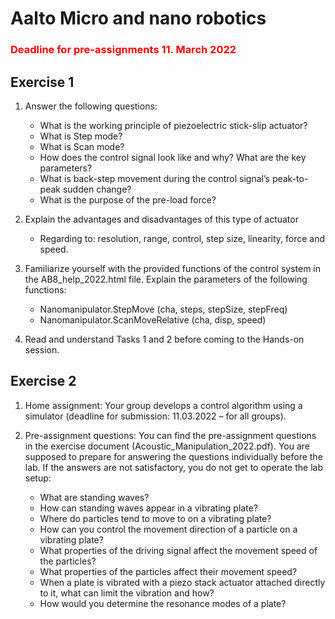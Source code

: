 # Aalto Micro and nano robotics

### <span style="color:red">Deadline for pre-assignments 11. March 2022</span>

## Exercise 1
1. Answer the following questions:
    - What is the working principle of piezoelectric stick-slip actuator? 
    - What is Step mode?
    - What is Scan mode?
    - How does the control signal look like and why? What are the key parameters?
    - What is back-step movement during the control signal’s peak-to-peak sudden change?
    - What is the purpose of the pre-load force?

2. Explain the advantages and disadvantages of this type of actuator
    - Regarding to: resolution, range, control, step size, linearity, force and speed.

3. Familiarize yourself with the provided functions of the control system in the AB8_help_2022.html file. Explain the parameters of the following functions: 
    - Nanomanipulator.StepMove (cha, steps, stepSize, stepFreq)
    - Nanomanipulator.ScanMoveRelative (cha, disp, speed)

4. Read and understand Tasks 1 and 2 before coming to the Hands-on session.

## Exercise 2
1. Home assignment: Your group develops a control algorithm using a simulator (deadline for submission: 11.03.2022 – for all groups).

2. Pre-assignment questions: You can find the pre-assignment questions in the exercise document (Acoustic_Manipulation_2022.pdf). You are supposed to prepare for answering the questions individually before the lab. If the answers are not satisfactory, you do not get to operate the lab setup:
    - What are standing waves?
    - How can standing waves appear in a vibrating plate?
    - Where do particles tend to move to on a vibrating plate?
    - How can you control the movement direction of a particle on a vibrating plate?
    - What properties of the driving signal affect the movement speed of the particles?
    - What properties of the particles affect their movement speed?
    - When a plate is vibrated with a piezo stack actuator attached directly to it, what can limit the vibration and how?
    - How would you determine the resonance modes of a plate?